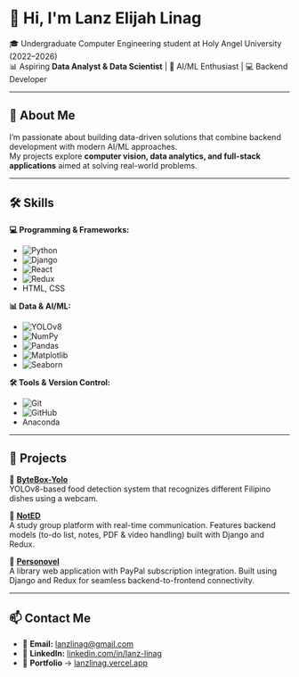 # 👋 Hi, I'm Lanz Elijah Linag


🎓 Undergraduate Computer Engineering student at Holy Angel University (2022–2026)  
📊 Aspiring **Data Analyst & Data Scientist** | 🤖 AI/ML Enthusiast | 💻 Backend Developer  

---

## 🚀 About Me  
I’m passionate about building data-driven solutions that combine backend development with modern AI/ML approaches.  
My projects explore **computer vision, data analytics, and full-stack applications** aimed at solving real-world problems.  

---

## 🛠 Skills  

**💻 Programming & Frameworks:**  
- ![Python](https://img.shields.io/badge/Python-3776AB?style=flat&logo=python&logoColor=white)  
- ![Django](https://img.shields.io/badge/Django-092E20?style=flat&logo=django&logoColor=white)  
- ![React](https://img.shields.io/badge/React-20232A?style=flat&logo=react&logoColor=61DAFB)  
- ![Redux](https://img.shields.io/badge/Redux-764ABC?style=flat&logo=redux&logoColor=white)  
- HTML, CSS  

**📊 Data & AI/ML:**  
- ![YOLOv8](https://img.shields.io/badge/YOLOv8-FF6F00?style=flat&logo=ai&logoColor=white)  
- ![NumPy](https://img.shields.io/badge/NumPy-013243?style=flat&logo=numpy&logoColor=white)  
- ![Pandas](https://img.shields.io/badge/Pandas-150458?style=flat&logo=pandas&logoColor=white)  
- ![Matplotlib](https://img.shields.io/badge/Matplotlib-005571?style=flat&logo=matplotlib&logoColor=white)  
- ![Seaborn](https://img.shields.io/badge/Seaborn-3182BD?style=flat&logo=python&logoColor=white)  

**🛠 Tools & Version Control:**  
- ![Git](https://img.shields.io/badge/Git-F05032?style=flat&logo=git&logoColor=white)  
- ![GitHub](https://img.shields.io/badge/GitHub-181717?style=flat&logo=github&logoColor=white)  
- Anaconda  

---

## 📂 Projects  

🔹 <a href="https://github.com/Smiruu/ByteBox-Yolo" target="_blank">**ByteBox-Yolo**</a>  
YOLOv8-based food detection system that recognizes different Filipino dishes using a webcam.  

🔹 <a href="https://github.com/Smiruu/NotED" target="_blank">**NotED**</a>  
A study group platform with real-time communication. Features backend models (to-do list, notes, PDF & video handling) built with Django and Redux.  

🔹 <a href="https://github.com/Smiruu/Personovel-main" target="_blank">**Personovel**</a>  
A library web application with PayPal subscription integration. Built using Django and Redux for seamless backend-to-frontend connectivity.  

---

## 📫 Contact Me  

- 📧 **Email:** lanzlinag@gmail.com  
- 🔗 **LinkedIn:** [linkedin.com/in/lanz-linag](https://www.linkedin.com/in/lanz-linag)
- 💼 **Portfolio** → [lanzlinag.vercel.app](https://lanzlinag.vercel.app)  
  
